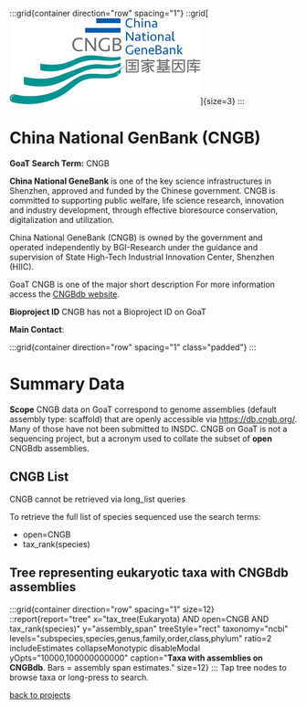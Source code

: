 :::grid{container direction="row" spacing="1"}
::grid[![GoaT](/static/images/CNGB.png)]{size=3}
:::

# China National GenBank (CNGB)

**GoaT Search Term:** CNGB

**China National GeneBank** is one of the key science infrastructures in Shenzhen, approved and funded by the Chinese government. CNGB is committed to supporting public welfare, life science research, innovation and industry development, through effective bioresource conservation, digitalization and utilization.

China National GeneBank (CNGB) is owned by the government and operated independently by BGI-Research under the guidance and supervision of State High-Tech Industrial Innovation Center, Shenzhen (HIIC).

 GoaT CNGB is one of the major short description For more information access the [CNGBdb website](https://db.cngb.org/about/).

**Bioproject ID** CNGB has not a Bioproject ID on GoaT

**Main Contact**: 

:::grid{container direction="row" spacing="1" class="padded"}
:::

# Summary Data

**Scope** CNGB data on GoaT correspond to genome assemblies (default assembly type: scaffold) that are openly accessible via https://db.cngb.org/. Many of those have not been submitted to INSDC. CNGB on GoaT is not a sequencing project, but a acronym used to collate the subset of **open** CNGBdb assemblies.


## CNGB List

CNGB cannot be retrieved via long_list queries 

To retrieve the full list of species sequenced use the search terms:

- open=CNGB
- tax_rank(species)

## Tree representing eukaryotic taxa with CNGBdb assemblies

:::grid{container direction="row" spacing="1" size=12}
::report{report="tree" x="tax_tree(Eukaryota) AND open=CNGB AND tax_rank(species)" y="assembly_span" treeStyle="rect" taxonomy="ncbi" levels="subspecies,species,genus,family,order,class,phylum" ratio=2 includeEstimates collapseMonotypic disableModal yOpts="10000,100000000000" caption="**Taxa with assemblies on CNGBdb**. Bars = assembly span estimates." size=12}
:::
Tap tree nodes to browse taxa or long-press to search.

[back to projects](/projects)
